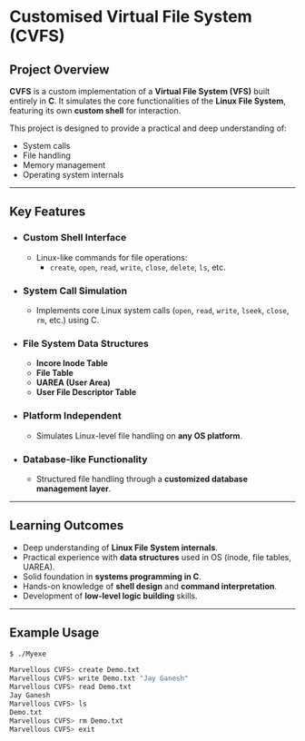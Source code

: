 # Customised Virtual File System (CVFS)

##  Project Overview

**CVFS** is a custom implementation of a **Virtual File System (VFS)** built entirely in **C**. It simulates the core functionalities of the **Linux File System**, featuring its own **custom shell** for interaction.

This project is designed to provide a practical and deep understanding of:
- System calls
- File handling
- Memory management
- Operating system internals

---

##  Key Features

- ###  Custom Shell Interface
  - Linux-like commands for file operations:
    - `create`, `open`, `read`, `write`, `close`, `delete`, `ls`, etc.

- ###  System Call Simulation
  - Implements core Linux system calls (`open`, `read`, `write`, `lseek`, `close`, `rm`, etc.) using C.

- ###  File System Data Structures
  - **Incore Inode Table**
  - **File Table**
  - **UAREA (User Area)**
  - **User File Descriptor Table**

- ###  Platform Independent
  - Simulates Linux-level file handling on **any OS platform**.

- ###  Database-like Functionality
  - Structured file handling through a **customized database management layer**.

---

##  Learning Outcomes

- Deep understanding of **Linux File System internals**.
- Practical experience with **data structures** used in OS (inode, file tables, UAREA).
- Solid foundation in **systems programming in C**.
- Hands-on knowledge of **shell design** and **command interpretation**.
- Development of **low-level logic building** skills.

---

##  Example Usage

```bash
$ ./Myexe

Marvellous CVFS> create Demo.txt
Marvellous CVFS> write Demo.txt "Jay Ganesh"
Marvellous CVFS> read Demo.txt
Jay Ganesh
Marvellous CVFS> ls
Demo.txt
Marvellous CVFS> rm Demo.txt
Marvellous CVFS> exit
